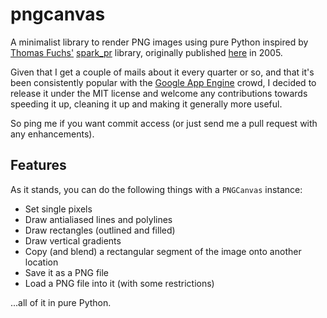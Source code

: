 pngcanvas
=========

A minimalist library to render PNG images using pure Python inspired by [Thomas Fuchs'][madrobby] [spark_pr][spark_pr] library, originally published [here][tom] in 2005.

Given that I get a couple of mails about it every quarter or so, and that it's been consistently popular with the [Google App Engine][gae] crowd, I decided to release it under the MIT license and welcome any contributions towards speeding it up, cleaning it up and making it generally more useful.

So ping me if you want commit access (or just send me a pull request with any enhancements).

## Features

As it stands, you can do the following things with a `PNGCanvas` instance:

* Set single pixels
* Draw antialiased lines and polylines
* Draw rectangles (outlined and filled)
* Draw vertical gradients
* Copy (and blend) a rectangular segment of the image onto another location
* Save it as a PNG file
* Load a PNG file into it (with some restrictions)

...all of it in pure Python.

[tom]: http://the.taoofmac.com/space/projects/PNGCanvas
[gae]: https://cloud.google.com/products/app-engine/
[madrobby]: https://github.com/madrobby
[spark_pr]: https://github.com/madrobby/spark_pr/blob/master/spark_pr.rb